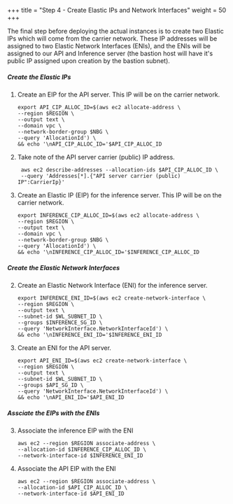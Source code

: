 +++
title = "Step 4 - Create Elastic IPs and Network Interfaces"
weight = 50
+++

The final step before deploying the actual instances is to create two
Elastic IPs which will come from the carrier network. These IP
addresses will be assigned to two Elastic Network Interfaces (ENIs), and
the ENIs will be assigned to our API and Inference server (the bastion
host will have it's public IP assigned upon creation by the bastion
subnet).

##### Create the Elastic IPs

1.  Create an EIP for the API server. This IP will be on the carrier network. 

        export API_CIP_ALLOC_ID=$(aws ec2 allocate-address \
        --region $REGION \
        --output text \
        --domain vpc \
        --network-border-group $NBG \
        --query 'AllocationId') \
        && echo '\nAPI_CIP_ALLOC_ID='$API_CIP_ALLOC_ID

1. Take note of the API server carrier (public) IP address.

        aws ec2 describe-addresses --allocation-ids $API_CIP_ALLOC_ID \
        --query 'Addresses[*].{"API server carrier (public) IP":CarrierIp}'

1.  Create an Elastic IP (EIP) for the inference server. This IP will be on the carrier network. 

        export INFERENCE_CIP_ALLOC_ID=$(aws ec2 allocate-address \
        --region $REGION \
        --output text \
        --domain vpc \
        --network-border-group $NBG \
        --query 'AllocationId') \
        && echo '\nINFERENCE_CIP_ALLOC_ID='$INFERENCE_CIP_ALLOC_ID

##### Create the Elastic Network Interfaces

2.  Create an Elastic Network Interface (ENI) for the inference server. 

        export INFERENCE_ENI_ID=$(aws ec2 create-network-interface \
        --region $REGION \
        --output text \
        --subnet-id $WL_SUBNET_ID \
        --groups $INFERENCE_SG_ID \
        --query 'NetworkInterface.NetworkInterfaceId') \
        && echo '\nINFERENCE_ENI_ID='$INFERENCE_ENI_ID

2.  Create an ENI for the API server. 

        export API_ENI_ID=$(aws ec2 create-network-interface \
        --region $REGION \
        --output text \
        --subnet-id $WL_SUBNET_ID \
        --groups $API_SG_ID \
        --query 'NetworkInterface.NetworkInterfaceId') \
        && echo '\nAPI_ENI_ID='$API_ENI_ID

##### Assciate the EIPs with the ENIs

3.  Associate the inference EIP with the ENI

        aws ec2 --region $REGION associate-address \
        --allocation-id $INFERENCE_CIP_ALLOC_ID \
        --network-interface-id $INFERENCE_ENI_ID

3.  Associate the API EIP with the ENI

        aws ec2 --region $REGION associate-address \
        --allocation-id $API_CIP_ALLOC_ID \
        --network-interface-id $API_ENI_ID